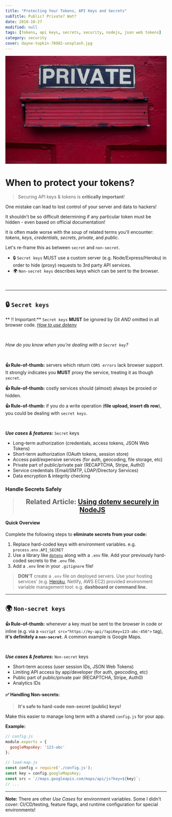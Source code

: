 ```yaml
---
title: "Protecting Your Tokens, API Keys and Secrets"
subTitle: Public? Private? Wat?
date: 2018-10-27
modified: null
tags: [tokens, api keys, secrets, security, nodejs, json web tokens]
category: security
cover: dayne-topkin-78982-unsplash.jpg
---
```


![credit: dayne-topkin-78982-unsplash.jpg](dayne-topkin-78982-unsplash.jpg)

# When to protect your tokens?

<!--  For the purpose of this article we'll treat the following terms as related: . **They are not interchangable** despite most documentation and [StackOverflow](https://stackoverflow.com/questions/51698672/how-to-secure-my-api-key) answers using them as such. -->


<!-- (Google Maps Credentials, AWS S3 Keys, Geocoding Service, etc.)  -->


> Securing API keys & tokens is **critically important**!

One mistake can lead to lost control of your server and data to hackers!

It shouldn't be so difficult determining if any particular token must be hidden - even based on official documentation!

It is often made worse with the soup of related terms you'll encounter: _tokens_, _keys_, _credentials_, _secrets_, _private_, and _public_.

Let's re-frame this as between `secret` and `non-secret`.

* 🔒 `Secret keys` MUST use a custom server (e.g. Node/Express/Heroku) in order to hide (proxy) requests to 3rd party API services.
* 🌍 `Non-secret keys` describes keys which can be sent to the browser.



<br />

---------------------------------------------


## 🔒 `Secret keys`

** ‼️ Important:** `Secret keys` **MUST** be ignored by Git _AND_ omitted in all browser code. [_How to use dotenv_](#-how-to-handle-secrets-safely)

<br />

_How do you know when you're dealing with a `Secret key`?_

<br />

**👍 Rule-of-thumb:** servers which return `CORS errors` lack browser support. It strongly indicates you **MUST** proxy the service, treating it as though `secret`.

**👍 Rule-of-thumb:** costly services should (almost) always be proxied or hidden.

**👍 Rule-of-thumb:** if you do a write operation (**file upload, insert db row**), you could be dealing with `secret keys`.


<br />


**_Use cases & features:_** `Secret` keys

- Long-term authorization (credentials, access tokens, JSON Web Tokens)
- Short-term authorization (OAuth tokens, session store)
- Access paid/expensive services (for auth, geocoding, file storage, etc)
- Private part of public/private pair (RECAPTCHA, Stripe, Auth0)
- Service credentials (Email/SMTP, LDAP/Directory Services)
- Data encryption & integrity checking

### Handle Secrets Safely

<blockquote><h2 style="margin: 0.125em 0; text-align: center;">Related Article: <a href="/securely-using-environment-variables-in-nodejs/">Using dotenv securely in NodeJS</a></h2></blockquote>

#### Quick Overview


Complete the following steps to **eliminate secrets from your code:**

1. Replace hard-coded keys with environment variables. e.g. `process.env.API_SECRET`
1. Use a library like [`dotenv`](https://github.com/motdotla/dotenv#dotenv) along with a `.env` file. Add your previously hard-coded secrets to the `.env` file.
1. Add a `.env` line in your `.gitignore` file!

> **DON'T** create a `.env` file on deployed servers. Use your hosting services' (e.g. [Heroku](https://devcenter.heroku.com/articles/config-vars), Netlify, AWS EC2) provided environment variable management tool: e.g. **dashboard or command line.**


-----------------------------------


## 🌍 `Non-secret keys`

**👍 Rule-of-thumb:** whenever a key must be sent to the browser in code or inline (e.g. via a `<script src="https://my-api/?apiKey=123-abc-456">` tag), **it's definitely a `non-secret`**. A common example is Google Maps.

<br />


**_Use cases & features:_** `Non-secret` keys

- Short-term access (user session IDs, JSON Web Tokens)
- Limiting API access by app/developer (for auth, geocoding, etc)
- Public part of public/private pair (RECAPTCHA, Stripe, Auth0)
- Analytics IDs

#### ✅ Handling Non-secrets:

> **It's safe to hard-code non-secret (public) keys!**

Make this easier to manage long term with a shared `config.js` for your app.

**Example:**

```js
// config.js
module.exports = {
  googleMapsKey: '123-abc'
};
```

```js
// load-map.js
const config = require('./config.js');
const key = config.googleMapsKey;
const src = `//maps.googleapis.com/maps/api/js?key=${key}`;
// ...
```

-----------------------------------


**Note:** There are other _Use Cases_ for environment variables. Some I didn't cover: CI/CD/testing, feature flags, and runtime configuration for special environments!

